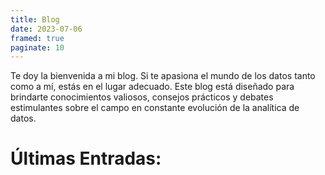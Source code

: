 ```yaml
---
title: Blog
date: 2023-07-06
framed: true
paginate: 10
---
```


Te doy la bienvenida a mi blog. Si te apasiona el mundo de los datos tanto como a mí, estás en el lugar adecuado. Este blog está diseñado para brindarte conocimientos valiosos, consejos prácticos y debates estimulantes sobre el campo en constante evolución de la analítica de datos.


# Últimas Entradas: